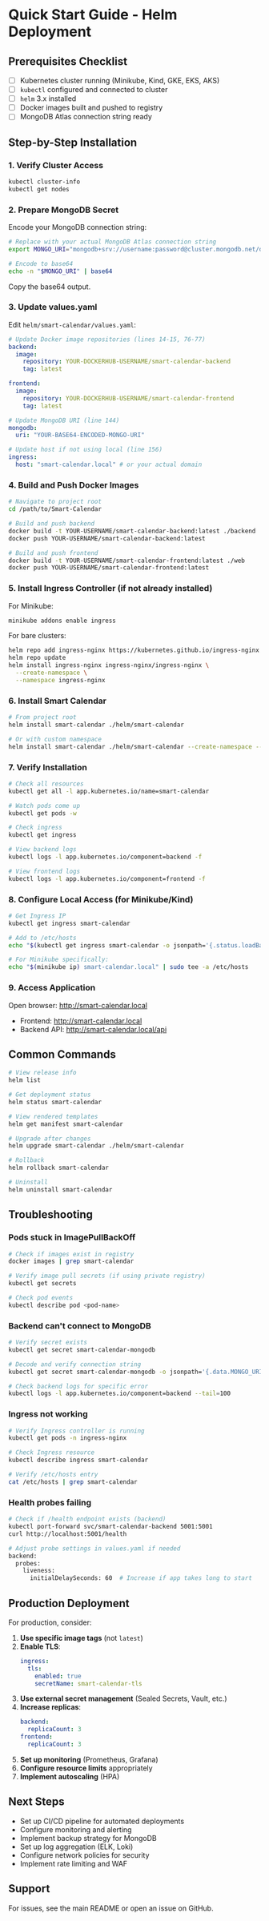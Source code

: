# Quick Start Guide - Helm Deployment

## Prerequisites Checklist

- [ ] Kubernetes cluster running (Minikube, Kind, GKE, EKS, AKS)
- [ ] `kubectl` configured and connected to cluster
- [ ] `helm` 3.x installed
- [ ] Docker images built and pushed to registry
- [ ] MongoDB Atlas connection string ready

## Step-by-Step Installation

### 1. Verify Cluster Access

```bash
kubectl cluster-info
kubectl get nodes
```

### 2. Prepare MongoDB Secret

Encode your MongoDB connection string:

```bash
# Replace with your actual MongoDB Atlas connection string
export MONGO_URI="mongodb+srv://username:password@cluster.mongodb.net/database?retryWrites=true&w=majority"

# Encode to base64
echo -n "$MONGO_URI" | base64
```

Copy the base64 output.

### 3. Update values.yaml

Edit `helm/smart-calendar/values.yaml`:

```yaml
# Update Docker image repositories (lines 14-15, 76-77)
backend:
  image:
    repository: YOUR-DOCKERHUB-USERNAME/smart-calendar-backend
    tag: latest

frontend:
  image:
    repository: YOUR-DOCKERHUB-USERNAME/smart-calendar-frontend
    tag: latest

# Update MongoDB URI (line 144)
mongodb:
  uri: "YOUR-BASE64-ENCODED-MONGO-URI"

# Update host if not using local (line 156)
ingress:
  host: "smart-calendar.local" # or your actual domain
```

### 4. Build and Push Docker Images

```bash
# Navigate to project root
cd /path/to/Smart-Calendar

# Build and push backend
docker build -t YOUR-USERNAME/smart-calendar-backend:latest ./backend
docker push YOUR-USERNAME/smart-calendar-backend:latest

# Build and push frontend
docker build -t YOUR-USERNAME/smart-calendar-frontend:latest ./web
docker push YOUR-USERNAME/smart-calendar-frontend:latest
```

### 5. Install Ingress Controller (if not already installed)

For Minikube:

```bash
minikube addons enable ingress
```

For bare clusters:

```bash
helm repo add ingress-nginx https://kubernetes.github.io/ingress-nginx
helm repo update
helm install ingress-nginx ingress-nginx/ingress-nginx \
  --create-namespace \
  --namespace ingress-nginx
```

### 6. Install Smart Calendar

```bash
# From project root
helm install smart-calendar ./helm/smart-calendar

# Or with custom namespace
helm install smart-calendar ./helm/smart-calendar --create-namespace --namespace smart-calendar
```

### 7. Verify Installation

```bash
# Check all resources
kubectl get all -l app.kubernetes.io/name=smart-calendar

# Watch pods come up
kubectl get pods -w

# Check ingress
kubectl get ingress

# View backend logs
kubectl logs -l app.kubernetes.io/component=backend -f

# View frontend logs
kubectl logs -l app.kubernetes.io/component=frontend -f
```

### 8. Configure Local Access (for Minikube/Kind)

```bash
# Get Ingress IP
kubectl get ingress smart-calendar

# Add to /etc/hosts
echo "$(kubectl get ingress smart-calendar -o jsonpath='{.status.loadBalancer.ingress[0].ip}') smart-calendar.local" | sudo tee -a /etc/hosts

# For Minikube specifically:
echo "$(minikube ip) smart-calendar.local" | sudo tee -a /etc/hosts
```

### 9. Access Application

Open browser: http://smart-calendar.local

- Frontend: http://smart-calendar.local
- Backend API: http://smart-calendar.local/api

## Common Commands

```bash
# View release info
helm list

# Get deployment status
helm status smart-calendar

# View rendered templates
helm get manifest smart-calendar

# Upgrade after changes
helm upgrade smart-calendar ./helm/smart-calendar

# Rollback
helm rollback smart-calendar

# Uninstall
helm uninstall smart-calendar
```

## Troubleshooting

### Pods stuck in ImagePullBackOff

```bash
# Check if images exist in registry
docker images | grep smart-calendar

# Verify image pull secrets (if using private registry)
kubectl get secrets

# Check pod events
kubectl describe pod <pod-name>
```

### Backend can't connect to MongoDB

```bash
# Verify secret exists
kubectl get secret smart-calendar-mongodb

# Decode and verify connection string
kubectl get secret smart-calendar-mongodb -o jsonpath='{.data.MONGO_URI}' | base64 -d

# Check backend logs for specific error
kubectl logs -l app.kubernetes.io/component=backend --tail=100
```

### Ingress not working

```bash
# Verify Ingress controller is running
kubectl get pods -n ingress-nginx

# Check Ingress resource
kubectl describe ingress smart-calendar

# Verify /etc/hosts entry
cat /etc/hosts | grep smart-calendar
```

### Health probes failing

```bash
# Check if /health endpoint exists (backend)
kubectl port-forward svc/smart-calendar-backend 5001:5001
curl http://localhost:5001/health

# Adjust probe settings in values.yaml if needed
backend:
  probes:
    liveness:
      initialDelaySeconds: 60  # Increase if app takes long to start
```

## Production Deployment

For production, consider:

1. **Use specific image tags** (not `latest`)
2. **Enable TLS**:
   ```yaml
   ingress:
     tls:
       enabled: true
       secretName: smart-calendar-tls
   ```
3. **Use external secret management** (Sealed Secrets, Vault, etc.)
4. **Increase replicas**:
   ```yaml
   backend:
     replicaCount: 3
   frontend:
     replicaCount: 3
   ```
5. **Set up monitoring** (Prometheus, Grafana)
6. **Configure resource limits** appropriately
7. **Implement autoscaling** (HPA)

## Next Steps

- Set up CI/CD pipeline for automated deployments
- Configure monitoring and alerting
- Implement backup strategy for MongoDB
- Set up log aggregation (ELK, Loki)
- Configure network policies for security
- Implement rate limiting and WAF

## Support

For issues, see the main README or open an issue on GitHub.
